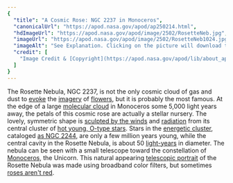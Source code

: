 ```yaml
---
{
  "title": "A Cosmic Rose: NGC 2237 in Monoceros",
  "canonicalUrl": "https://apod.nasa.gov/apod/ap250214.html",
  "hdImageUrl": "https://apod.nasa.gov/apod/image/2502/RosetteNeb.jpg",
  "imageUrl": "https://apod.nasa.gov/apod/image/2502/RosetteNeb1024.jpg",
  "imageAlt": "See Explanation. Clicking on the picture will download the highest resolution version available.",
  "credit": [
    "Image Credit & [Copyright](https://apod.nasa.gov/apod/lib/about_apod.html#srapply): [Harry Karamitsos](https://www.astrobin.com/users/hkara/)"
  ]
}
---
```


The Rosette Nebula, NGC 2237, is not the only cosmic cloud of gas and dust to [evoke](https://apod.nasa.gov/apod/ap150217.html) the [imagery](https://apod.nasa.gov/apod/ap070524.html) of [flowers](https://apod.nasa.gov/apod/ap051229.html), but it is probably the most famous. At the edge of a large [molecular cloud](http://www.gb.nrao.edu/~rmaddale/Education/OrionTourCenter/monr2.html) in Monoceros some 5,000 light years away, the petals of this cosmic rose are actually a stellar nursery. The lovely, symmetric shape is [sculpted by the winds](https://en.wikipedia.org/wiki/Stellar_wind) and [radiation](https://srag.jsc.nasa.gov/spaceradiation/what/what.cfm) from its central cluster of [hot young, O-type stars](https://apod.nasa.gov/apod/ap070726.html). Stars in the [energetic cluster](https://www.youtube.com/watch?v=rQ4n2HjppWo), cataloged [as NGC 2244](http://en.wikipedia.org/wiki/NGC_2244), are only a few million years young, while the central cavity in the Rosette Nebula, is about 50 [light-years](http://www.grc.nasa.gov/WWW/k-12/Numbers/Math/Mathematical_Thinking/how_long_is_a_light_year.htm) in diameter. The nebula can be seen with a small telescope toward the constellation of [Monoceros](http://chandra.harvard.edu/photo/constellations/monoceros.html), the Unicorn. This natural appearing [telescopic portrait](https://www.astrobin.com/sa1a9d/) of the Rosette Nebula was made using broadband color filters, but sometimes [roses aren't red](https://apod.nasa.gov/apod/ap180222.html).
